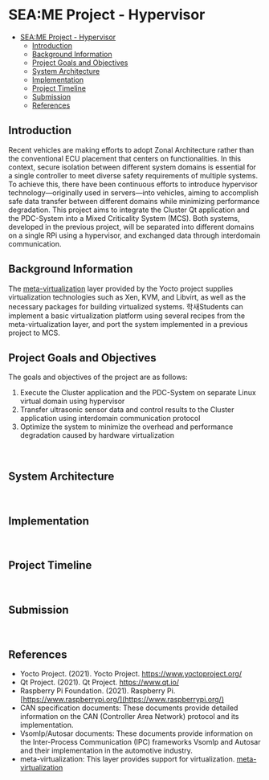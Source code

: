 # SEA:ME Project - Hypervisor

- [SEA:ME Project - Hypervisor](#-seame-project---Hypervisor)
  - [Introduction](#introduction)
  - [Background Information](#background-information)
  - [Project Goals and Objectives](#project-goals-and-objectives)
  - [System Architecture](#system-architecture)
  - [Implementation](#implementation)
  - [Project Timeline](#project-timeline)
  - [Submission](#submission)
  - [References](#references)

## Introduction

Recent vehicles are making efforts to adopt Zonal Architecture rather than the conventional ECU placement that centers on functionalities. In this context, secure isolation between different system domains is essential for a single controller to meet diverse safety requirements of multiple systems. To achieve this, there have been continuous efforts to introduce hypervisor technology—originally used in servers—into vehicles, aiming to accomplish safe data transfer between different domains while minimizing performance degradation.
This project aims to integrate the Cluster Qt application and the PDC-System into a Mixed Criticality System (MCS). Both systems, developed in the previous project, will be separated into different domains on a single RPi using a hypervisor, and exchanged data through interdomain communication.
</br>


## Background Information

The [meta-virtualization](https://layers.openembedded.org/layerindex/branch/master/layer/meta-virtualization/) layer provided by the Yocto project supplies virtualization technologies such as Xen, KVM, and Libvirt, as well as the necessary packages for building virtualized systems. 학새Students can implement a basic virtualization platform using several recipes from the meta-virtualization layer, and port the system implemented in a previous project to MCS.


## Project Goals and Objectives

The goals and objectives of the project are as follows:

1. Execute the Cluster application and the PDC-System on separate Linux virtual domain using hypervisor
2. Transfer ultrasonic sensor data and control results to the Cluster application using interdomain communication protocol
3. Optimize the system to minimize the overhead and performance degradation caused by hardware virtualization
</br>


## System Architecture


</br>


## Implementation

</br>


## Project Timeline
 
</br>


## Submission

</br>


## References

* Yocto Project. (2021). Yocto Project. https://www.yoctoproject.org/
* Qt Project. (2021). Qt Project. https://www.qt.io/
* Raspberry Pi Foundation. (2021). Raspberry Pi. [https://www.raspberrypi.org/](https://www.raspberrypi.org/)
* CAN specification documents: These documents provide detailed information on the CAN (Controller Area Network) protocol and its implementation.
* VsomIp/Autosar documents: These documents provide information on the Inter-Process Communication (IPC) frameworks VsomIp and Autosar and their implementation in the automotive industry.
* meta-virtualization: This layer provides support for virtualization. [meta-virtualization](https://layers.openembedded.org/layerindex/branch/master/layer/meta-virtualization/)
</br>
